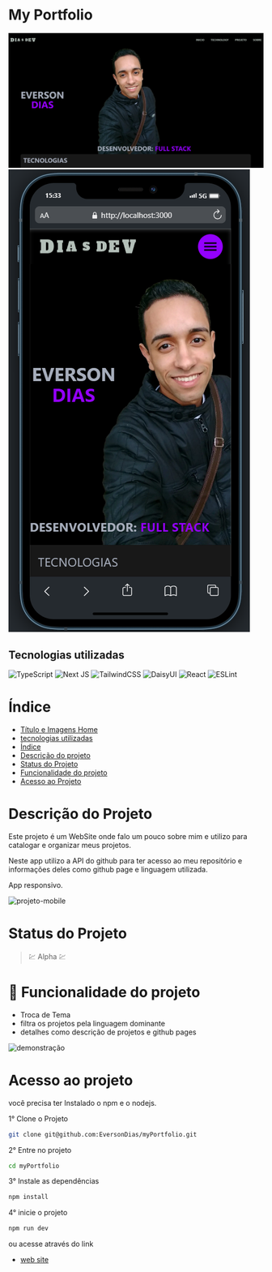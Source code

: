 # My Portfolio

![home](readme/home.png)
![home-mobile](readme/home-mobile.png)

## Tecnologias utilizadas
![TypeScript](https://img.shields.io/badge/typescript-%23007ACC.svg?style=for-the-badge&logo=typescript&logoColor=white)
![Next JS](https://img.shields.io/badge/Next-black?style=for-the-badge&logo=next.js&logoColor=white)
![TailwindCSS](https://img.shields.io/badge/tailwindcss-%2338B2AC.svg?style=for-the-badge&logo=tailwind-css&logoColor=white)
![DaisyUI](https://img.shields.io/badge/daisyui-5A0EF8?style=for-the-badge&logo=daisyui&logoColor=white)
![React](https://img.shields.io/badge/react_icon-%2320232a.svg?style=for-the-badge&logo=react&logoColor=%2361DAFB)
![ESLint](https://img.shields.io/badge/ESLint-4B3263?style=for-the-badge&logo=eslint&logoColor=white)

# Índice

* [Título e Imagens Home](#my-portfolio)
* [tecnologias utilizadas](#tecnologias-utilizadas)
* [Índice](#índice)
* [Descrição do projeto](#descrição-do-projeto)
* [Status do Projeto](#status-do-projeto)
* [Funcionalidade do projeto](#🔨-funcionalidade-do-projeto)
* [Acesso ao Projeto](#acesso-ao-projeto)

# Descrição do Projeto

Este projeto é um WebSite onde falo um pouco sobre mim e utilizo para catalogar e organizar meus projetos.

Neste app utilizo a API do github para ter acesso ao meu repositório e informações deles como github page e linguagem utilizada.

App responsivo.

![projeto-mobile](readme/description-mobile.gif)

# Status do Projeto

> 💹 Alpha 💹

# 🔨 Funcionalidade do projeto

- Troca de Tema
- filtra os projetos pela linguagem dominante
- detalhes como descrição de projetos e github pages

![demonstração](readme/demo.gif)

# Acesso ao projeto

você precisa ter Instalado o npm e o nodejs.

1° Clone o Projeto

```bash
git clone git@github.com:EversonDias/myPortfolio.git 
```

2° Entre no projeto

```bash
cd myPortfolio
```

3° Instale as dependências

```bash
npm install
```

4° inicie o projeto

```bash
npm run dev
```

ou acesse através do link

* [web site](https://my-portfolio-eversondias.vercel.app/)
